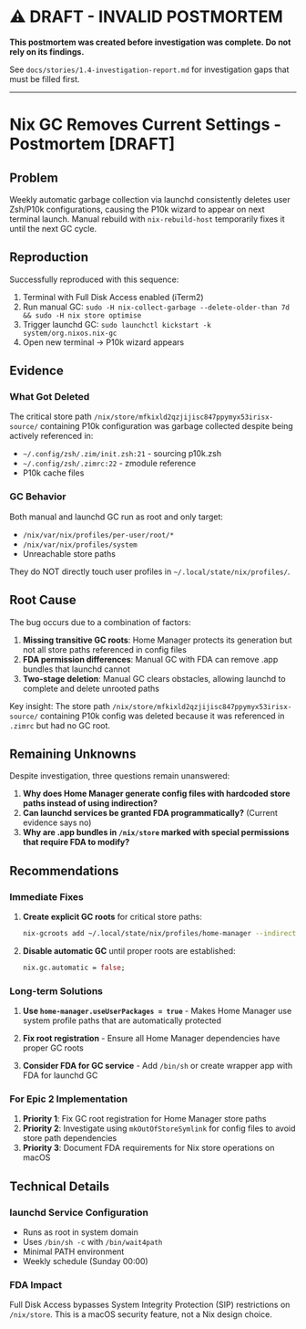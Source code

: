 # ⚠️ DRAFT - INVALID POSTMORTEM

**This postmortem was created before investigation was complete. Do not rely on its findings.**

See `docs/stories/1.4-investigation-report.md` for investigation gaps that must be filled first.

---

# Nix GC Removes Current Settings - Postmortem [DRAFT]

## Problem

Weekly automatic garbage collection via launchd consistently deletes user Zsh/P10k configurations, causing the P10k wizard to appear on next terminal launch. Manual rebuild with `nix-rebuild-host` temporarily fixes it until the next GC cycle.

## Reproduction

Successfully reproduced with this sequence:

1. Terminal with Full Disk Access enabled (iTerm2)
2. Run manual GC: `sudo -H nix-collect-garbage --delete-older-than 7d && sudo -H nix store optimise`
3. Trigger launchd GC: `sudo launchctl kickstart -k system/org.nixos.nix-gc`
4. Open new terminal → P10k wizard appears

## Evidence

### What Got Deleted

The critical store path `/nix/store/mfkixld2qzjijisc847ppymyx53irisx-source/` containing P10k configuration was garbage collected despite being actively referenced in:
- `~/.config/zsh/.zim/init.zsh:21` - sourcing p10k.zsh
- `~/.config/zsh/.zimrc:22` - zmodule reference
- P10k cache files

### GC Behavior

Both manual and launchd GC run as root and only target:
- `/nix/var/nix/profiles/per-user/root/*`
- `/nix/var/nix/profiles/system`
- Unreachable store paths

They do NOT directly touch user profiles in `~/.local/state/nix/profiles/`.

## Root Cause

The bug occurs due to a combination of factors:

1. **Missing transitive GC roots**: Home Manager protects its generation but not all store paths referenced in config files
2. **FDA permission differences**: Manual GC with FDA can remove .app bundles that launchd cannot
3. **Two-stage deletion**: Manual GC clears obstacles, allowing launchd to complete and delete unrooted paths

Key insight: The store path `/nix/store/mfkixld2qzjijisc847ppymyx53irisx-source/` containing P10k config was deleted because it was referenced in `.zimrc` but had no GC root.

## Remaining Unknowns

Despite investigation, three questions remain unanswered:

1. **Why does Home Manager generate config files with hardcoded store paths instead of using indirection?**
2. **Can launchd services be granted FDA programmatically?** (Current evidence says no)
3. **Why are .app bundles in `/nix/store` marked with special permissions that require FDA to modify?**

## Recommendations

### Immediate Fixes

1. **Create explicit GC roots** for critical store paths:
   ```bash
   nix-gcroots add ~/.local/state/nix/profiles/home-manager --indirect
   ```

2. **Disable automatic GC** until proper roots are established:
   ```nix
   nix.gc.automatic = false;
   ```

### Long-term Solutions

1. **Use `home-manager.useUserPackages = true`** - Makes Home Manager use system profile paths that are automatically protected

2. **Fix root registration** - Ensure all Home Manager dependencies have proper GC roots

3. **Consider FDA for GC service** - Add `/bin/sh` or create wrapper app with FDA for launchd GC

### For Epic 2 Implementation

1. **Priority 1**: Fix GC root registration for Home Manager store paths
2. **Priority 2**: Investigate using `mkOutOfStoreSymlink` for config files to avoid store path dependencies
3. **Priority 3**: Document FDA requirements for Nix store operations on macOS

## Technical Details

### launchd Service Configuration

- Runs as root in system domain
- Uses `/bin/sh -c` with `/bin/wait4path`
- Minimal PATH environment
- Weekly schedule (Sunday 00:00)

### FDA Impact

Full Disk Access bypasses System Integrity Protection (SIP) restrictions on `/nix/store`. This is a macOS security feature, not a Nix design choice.
